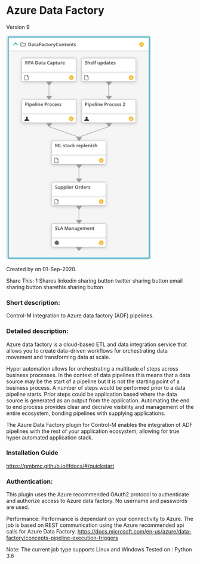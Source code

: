 # Azure Data Factory
Version 9

![connprofile](./images/pipelineworkflow.png)

Created by  on 01-Sep-2020.

Share This:
1
Shares
linkedin sharing button twitter sharing button email sharing button sharethis sharing button
 
### Short description:
Control-M Integration to Azure data factory (ADF) pipelines.
 
### Detailed description:
Azure data factory is a cloud-based ETL and data integration service that allows you to create data-driven workflows 
for orchestrating data movement and transforming data at scale.

Hyper automation allows for orchestrating a multitude of steps across business processes. In the context of data pipelines
this means that a data source may be the start of a pipeline but it is not the starting point of a business process.
A number of steps would be performed prior to a data pipeline starts. Prior steps could be application based where the data 
source is generated as an output from the application. Automating the end to end process provides clear and decisive 
visibility and management of the entire ecosystem, bonding pipelines with supplying applications.

The Azure Data Factory plugin for Control-M enables the integration of ADF pipelines with the rest of your application 
ecosystem, allowing for true hyper automated application stack.

### Installation Guide
https://pmbmc.github.io/ifdocs/#/quickstart
 
### Authentication:
This plugin uses the Azure recommended OAuth2 protocol to authenticate and authorize access to Azure data factory.
No username and passwords are used.
 
Performance:
Performance is dependant on your connectivity to Azure. The job is based on REST communication using the Azure
recommended api calls for Azure Data Factory.
https://docs.microsoft.com/en-us/azure/data-factory/concepts-pipeline-execution-triggers
 
Note:
The current job type supports Linux and Windows
Tested on : Python 3.6
 

